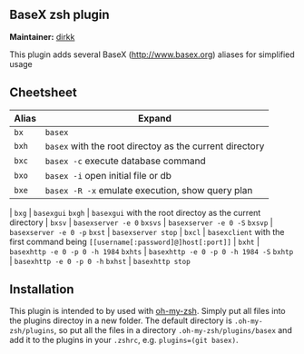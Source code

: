## BaseX zsh plugin
**Maintainer:** [dirkk](https://github.com/dirkk)

This plugin adds several BaseX (http://www.basex.org) aliases for simplified usage

## Cheetsheet

Alias | Expand
--- | ---
`bx` | `basex`
`bxh` | `basex` with the root directoy as the current directory
`bxc` | `basex -c` execute database command
`bxo` | `basex -i` open initial file or db
`bxe` | `basex -R -x` emulate execution, show query plan
 | 
`bxg` | `basexgui`
`bxgh` | `basexgui` with the root directoy as the current directory
 | 
`bxsv` | `basexserver -e 0`
`bxsvs` | `basexserver -e 0 -S`
`bxsvp` | `basexserver -e 0 -p`
`bxst` | `basexserver stop`
 | 
`bxcl` | `basexclient` with the first command being `[[username[:password]@]host[:port]]`
 | 
`bxht` | `basexhttp -e 0 -p 0 -h 1984`
`bxhts` | `basexhttp -e 0 -p 0 -h 1984 -S`
`bxhtp` | `basexhttp -e 0 -p 0 -h`
`bxhst` | `basexhttp stop`

## Installation

This plugin is intended to by used with [oh-my-zsh](https://github.com/robbyrussell/oh-my-zsh). Simply put all files into the plugins directoy in a new folder. The default directory is `.oh-my-zsh/plugins`, so put all the files in a directory `.oh-my-zsh/plugins/basex` and add it to the plugins in your `.zshrc`, e.g. `plugins=(git basex)`.
